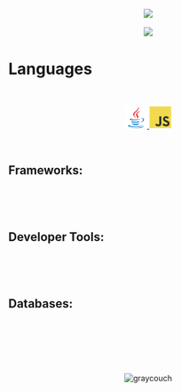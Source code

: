 <p align="center"><img src="https://readme-typing-svg.herokuapp.com?size=30&duration=5501&color=FFFFFF&vCenter=true&center=true&width=470&lines=Software+Engineer;Computer+Scientist;SFS+Scholar;Lifelong+Learner;Avid+Gamer;Anime+Connoisseur" </p>
  
  <p align="center"><a href="https://www.linkedin.com/in/abdel-rahman-mansour">
<img src="https://img.shields.io/badge/-LinkedIn-0A66C2?style=for-the-badge&logo=Linkedin&logoColor=white"></a> </p>

<h1>Languages</h1>
&nbsp;
&nbsp;
&nbsp;
<p align="center">
<a href="https://www.java.com" target="_blank" rel="noreferrer"> 
<img src="https://raw.githubusercontent.com/devicons/devicon/master/icons/java/java-original.svg" alt="java" width="40" height="40"/> 
</a> 
<a href="https://developer.mozilla.org/en-US/docs/Web/JavaScript" target="_blank" rel="noreferrer"> 
<img src="https://raw.githubusercontent.com/devicons/devicon/master/icons/javascript/javascript-original.svg" alt="javascript" width="40" height="40"/> </a>
</p>
&nbsp;
&nbsp;
&nbsp;

## Frameworks:
&nbsp;
&nbsp;
&nbsp;
  
&nbsp;
&nbsp;
&nbsp; 

## Developer Tools:
&nbsp;
&nbsp;
&nbsp;
  
&nbsp;
&nbsp;
&nbsp; 

## Databases:
&nbsp;
&nbsp;
&nbsp;
  
  
  
&nbsp;
&nbsp;
&nbsp;
&nbsp;
&nbsp;
&nbsp;  
&nbsp;
&nbsp;
&nbsp;  
&nbsp;  
  
<p align="center"><img src="https://github-readme-streak-stats.herokuapp.com/?user=graycouch&" alt="graycouch" /></p>
